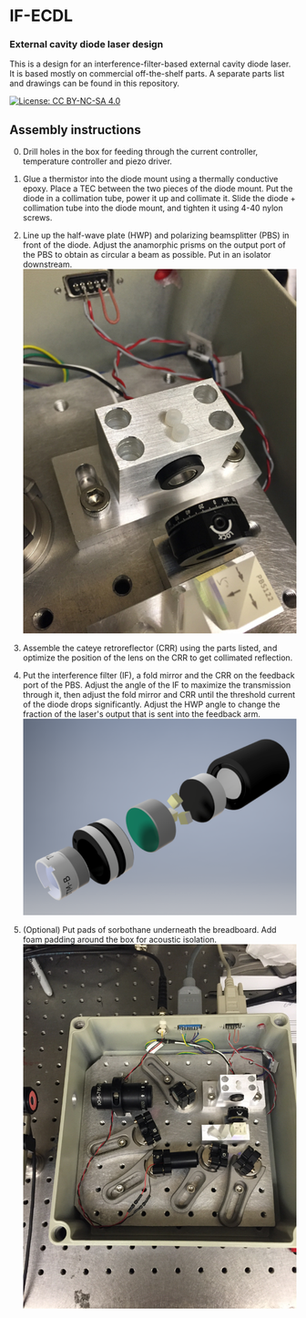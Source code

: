# IF-ECDL

### External cavity diode laser design

This is a design for an interference-filter-based external cavity diode laser. It is based mostly on commercial off-the-shelf parts. A separate parts list and drawings can be found in this repository.

[![License: CC BY-NC-SA 4.0](https://licensebuttons.net/l/by-nc-sa/4.0/80x15.png)](https://creativecommons.org/licenses/by-nc-sa/4.0/)

## Assembly instructions

0. Drill holes in the box for feeding through the current controller, temperature controller and piezo driver.

1. Glue a thermistor into the diode mount using a thermally conductive epoxy. Place a TEC between the two pieces of the diode mount. Put the diode in a collimation tube, power it up and collimate it. Slide the diode + collimation tube into the diode mount, and tighten it using 4-40 nylon screws.

2. Line up the half-wave plate (HWP) and polarizing beamsplitter (PBS) in front of the diode. Adjust the anamorphic prisms on the output port of the PBS to obtain as circular a beam as possible. Put in an isolator downstream.
![Mount, HWP](photos/mount_hwp_beamsplitter_prisms.jpg)

3. Assemble the cateye retroreflector (CRR) using the parts listed, and optimize the position of the lens on the CRR to get collimated reflection.

4. Put the interference filter (IF), a fold mirror and the CRR on the feedback port of the PBS. Adjust the angle of the IF to maximize the transmission through it, then adjust the fold mirror and CRR until the threshold current of the diode drops significantly. Adjust the HWP angle to change the fraction of the laser's output that is sent into the feedback arm.
![Retroreflector](photos/cateye_retroreflector.png)

5. (Optional) Put pads of sorbothane underneath the breadboard. Add foam padding around the box for acoustic isolation.
![Assembled laser](photos/assembled_laser.jpg)

